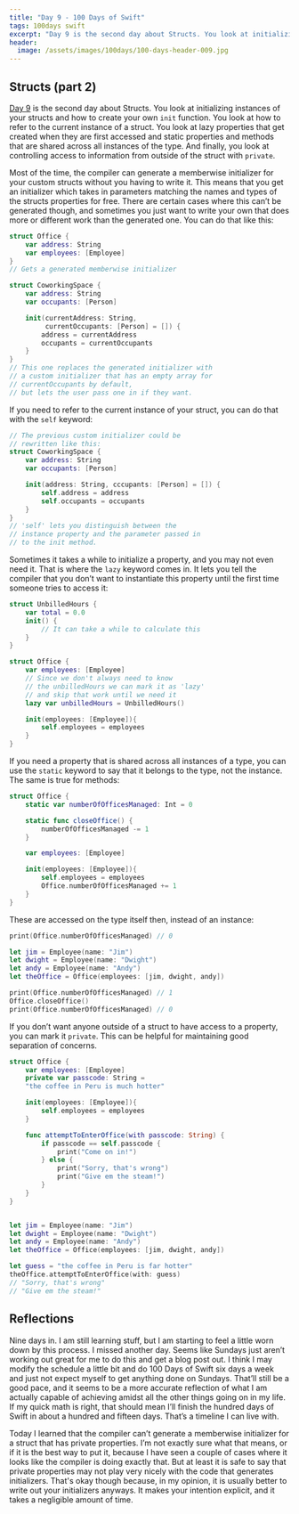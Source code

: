 ```yaml
---
title: "Day 9 - 100 Days of Swift"
tags: 100days swift
excerpt: "Day 9 is the second day about Structs. You look at initializing instances of your structs and how to create your own `init` function."
header:
  image: /assets/images/100days/100-days-header-009.jpg
---
```

## Structs (part 2)
[Day 9](https://www.hackingwithswift.com/100/9) is the second day about Structs. You look at initializing instances of your structs and how to create your own `init` function. You look at how to refer to the current instance of a struct. You look at lazy properties that get created when they are first accessed and static properties and methods that are shared across all instances of the type. And finally, you look at controlling access to information from outside of the struct with `private`.

Most of the time, the compiler can generate a memberwise initializer for your custom structs without you having to write it. This means that you get an initializer which takes in parameters matching the names and types of the structs properties for free. There are certain cases where this can’t be generated though, and sometimes you just want to write your own that does more or different work than the generated one. You can do that like this:
```swift
struct Office {
    var address: String
    var employees: [Employee]
}
// Gets a generated memberwise initializer

struct CoworkingSpace {
    var address: String
    var occupants: [Person]

    init(currentAddress: String,
         currentOccupants: [Person] = []) {
        address = currentAddress
        occupants = currentOccupants
    }
}
// This one replaces the generated initializer with
// a custom initializer that has an empty array for
// currentOccupants by default,
// but lets the user pass one in if they want.
```

If you need to refer to the current instance of your struct, you can do that with the `self` keyword:
```swift
// The previous custom initializer could be
// rewritten like this:
struct CoworkingSpace {
    var address: String
    var occupants: [Person]

    init(address: String, cccupants: [Person] = []) {
        self.address = address
        self.occupants = occupants
    }
}
// 'self' lets you distinguish between the
// instance property and the parameter passed in
// to the init method.
```

Sometimes it takes a while to initialize a property, and you may not even need it. That is where the `lazy` keyword comes in. It lets you tell the compiler that you don’t want to instantiate this property until the first time someone tries to access it:
```swift
struct UnbilledHours {
    var total = 0.0
    init() {
        // It can take a while to calculate this
    }
}

struct Office {
    var employees: [Employee]
    // Since we don't always need to know
    // the unbilledHours we can mark it as 'lazy'
    // and skip that work until we need it
    lazy var unbilledHours = UnbilledHours()

    init(employees: [Employee]){
        self.employees = employees
    }
}

```

If you need a property that is shared across all instances of a type, you can use the `static` keyword to say that it belongs to the type, not the instance. The same is true for methods:
```swift
struct Office {
    static var numberOfOfficesManaged: Int = 0

    static func closeOffice() {
        numberOfOfficesManaged -= 1
    }

    var employees: [Employee]

    init(employees: [Employee]){
        self.employees = employees
        Office.numberOfOfficesManaged += 1
    }
}
```

These are accessed on the type itself then, instead of an instance:
```swift
print(Office.numberOfOfficesManaged) // 0

let jim = Employee(name: "Jim")
let dwight = Employee(name: "Dwight")
let andy = Employee(name: "Andy")
let theOffice = Office(employees: [jim, dwight, andy])

print(Office.numberOfOfficesManaged) // 1
Office.closeOffice()
print(Office.numberOfOfficesManaged) // 0
```

If you don’t want anyone outside of a struct to have access to a property, you can mark it `private`. This can be helpful for maintaining good separation of concerns.
```swift
struct Office {
    var employees: [Employee]
    private var passcode: String =
    "the coffee in Peru is much hotter"

    init(employees: [Employee]){
        self.employees = employees
    }

    func attemptToEnterOffice(with passcode: String) {
        if passcode == self.passcode {
            print("Come on in!")
        } else {
            print("Sorry, that's wrong")
            print("Give em the steam!")
        }
    }
}


let jim = Employee(name: "Jim")
let dwight = Employee(name: "Dwight")
let andy = Employee(name: "Andy")
let theOffice = Office(employees: [jim, dwight, andy])

let guess = "the coffee in Peru is far hotter"
theOffice.attemptToEnterOffice(with: guess)
// "Sorry, that's wrong"
// "Give em the steam!"
```

## Reflections
Nine days in. I am still learning stuff, but I am starting to feel a little worn down by this process. I missed another day. Seems like Sundays just aren’t working out great for me to do this and get a blog post out. I think I may modify the schedule a little bit and do 100 Days of Swift six days a week and just not expect myself to get anything done on Sundays. That’ll still be a good pace, and it seems to be a more accurate reflection of what I am actually capable of achieving amidst all the other things going on in my life. If my quick math is right, that should mean I’ll finish the hundred days of Swift in about a hundred and fifteen days. That’s a timeline I can live with.

Today I learned that the compiler can’t generate a memberwise initializer for a struct that has private properties. I’m not exactly sure what that means, or if it is the best way to put it, because I have seen a couple  of cases where it looks like the compiler is doing exactly that. But at least it is safe to say that private properties may not play very nicely with the code that generates initializers. That's okay though because, in my opinion, it is usually better to write out your initializers anyways. It makes your intention explicit, and it takes a negligible amount of time.
